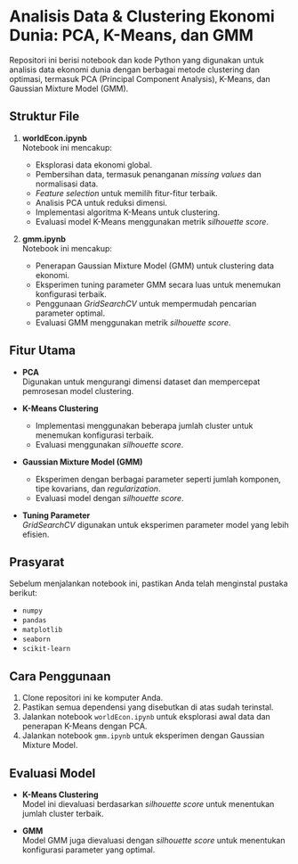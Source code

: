 # Analisis Data  & Clustering Ekonomi Dunia: PCA, K-Means, dan GMM

Repositori ini berisi notebook dan kode Python yang digunakan untuk analisis data ekonomi dunia dengan berbagai metode clustering dan optimasi, termasuk PCA (Principal Component Analysis), K-Means, dan Gaussian Mixture Model (GMM). 

## Struktur File
1. **worldEcon.ipynb**  
   Notebook ini mencakup:
   - Eksplorasi data ekonomi global.
   - Pembersihan data, termasuk penanganan *missing values* dan normalisasi data.
   - *Feature selection* untuk memilih fitur-fitur terbaik.
   - Analisis PCA untuk reduksi dimensi.
   - Implementasi algoritma K-Means untuk clustering.
   - Evaluasi model K-Means menggunakan metrik *silhouette score*.

2. **gmm.ipynb**  
   Notebook ini mencakup:
   - Penerapan Gaussian Mixture Model (GMM) untuk clustering data ekonomi.
   - Eksperimen tuning parameter GMM secara luas untuk menemukan konfigurasi terbaik.
   - Penggunaan *GridSearchCV* untuk mempermudah pencarian parameter optimal.
   - Evaluasi GMM menggunakan metrik *silhouette score*.

## Fitur Utama
- **PCA**  
  Digunakan untuk mengurangi dimensi dataset dan mempercepat pemrosesan model clustering.

- **K-Means Clustering**  
  - Implementasi menggunakan beberapa jumlah cluster untuk menemukan konfigurasi terbaik.
  - Evaluasi menggunakan *silhouette score*.

- **Gaussian Mixture Model (GMM)**  
  - Eksperimen dengan berbagai parameter seperti jumlah komponen, tipe kovarians, dan *regularization*.
  - Evaluasi model dengan *silhouette score*.

- **Tuning Parameter**  
  *GridSearchCV* digunakan untuk eksperimen parameter model yang lebih efisien.

## Prasyarat
Sebelum menjalankan notebook ini, pastikan Anda telah menginstal pustaka berikut:
- `numpy`
- `pandas`
- `matplotlib`
- `seaborn`
- `scikit-learn`

## Cara Penggunaan
1. Clone repositori ini ke komputer Anda.
2. Pastikan semua dependensi yang disebutkan di atas sudah terinstal.
3. Jalankan notebook `worldEcon.ipynb` untuk eksplorasi awal data dan penerapan K-Means dengan PCA.
4. Jalankan notebook `gmm.ipynb` untuk eksperimen dengan Gaussian Mixture Model.

## Evaluasi Model
- **K-Means Clustering**  
  Model ini dievaluasi berdasarkan *silhouette score* untuk menentukan jumlah cluster terbaik.

- **GMM**  
  Model GMM juga dievaluasi dengan *silhouette score* untuk menentukan konfigurasi parameter yang optimal.

